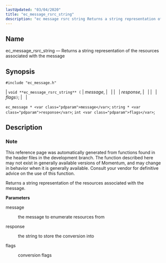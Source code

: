 ```yaml
---
lastUpdated: "03/04/2020"
title: "ec_message_rsrc_string"
description: "ec message rsrc string Returns a string representation of the resources associated with the message void ec message rsrc string message response flags ec message message string response int flags This reference page was automatically generated from functions found in the header files in the development branch The function described..."
---
```


<a name="apis.ec_message_rsrc_string"></a> 
## Name

ec_message_rsrc_string — Returns a string representation of the resources associated with the message

## Synopsis

`#include "ec_message.h"`

| `void **ec_message_rsrc_string** (` | <var class="pdparam">message</var>, |   |
|   | <var class="pdparam">response</var>, |   |
|   | <var class="pdparam">flags</var>`)`; |   |

`ec_message * <var class="pdparam">message</var>`;
`string * <var class="pdparam">response</var>`;
`int <var class="pdparam">flags</var>`;<a name="idp56950432"></a> 
## Description

### Note

This reference page was automatically generated from functions found in the header files in the development branch. The function described here may not exist in generally available versions of Momentum, and may change in behavior when it is generally available. Consult your vendor for definitive advice on the use of this function.

Returns a string representation of the resources associated with the message.

**<a name="idp56953344"></a> Parameters**

<dl class="variablelist">

<dt>message</dt>

<dd>

the message to enumerate resources from

</dd>

<dt>response</dt>

<dd>

the string to store the conversion into

</dd>

<dt>flags</dt>

<dd>

conversion flags

</dd>

</dl>